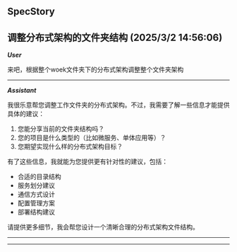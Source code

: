 ## SpecStory

## 调整分布式架构的文件夹结构 (2025/3/2 14:56:06)

_**User**_

来吧，根据整个woek文件夹下的分布式架构调整整个文件夹架构

---

_**Assistant**_

我很乐意帮您调整工作文件夹的分布式架构。不过，我需要了解一些信息才能提供具体的建议：

1. 您能分享当前的文件夹结构吗？
2. 您的项目是什么类型的（比如微服务、单体应用等）？
3. 您期望实现什么样的分布式架构目标？

有了这些信息，我就能为您提供更有针对性的建议，包括：
- 合适的目录结构
- 服务划分建议
- 通信方式设计
- 配置管理方案
- 部署结构建议

请提供更多细节，我会帮您设计一个清晰合理的分布式架构文件结构。

---



---

